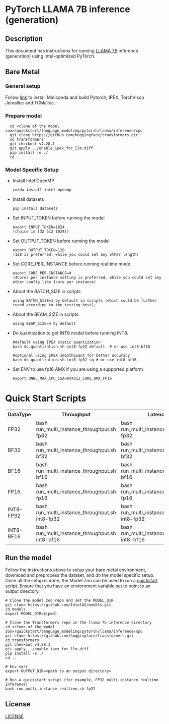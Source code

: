 <!--- 0. Title -->
# PyTorch LLAMA 7B inference (generation)

<!-- 10. Description -->
## Description

This document has instructions for running [LLAMA 7B](https://huggingface.co/decapoda-research/llama-7b-hf) inference (generation) using Intel-optimized PyTorch.

## Bare Metal
### General setup

Follow [link](/docs/general/pytorch/BareMetalSetup.md) to install Miniconda and build Pytorch, IPEX, TorchVison Jemalloc and TCMalloc.

### Prepare model
```
  cd <clone of the model zoo>/quickstart/language_modeling/pytorch/llama/inference/cpu
  git clone https://github.com/huggingface/transformers.git
  cd transformers
  git checkout v4.28.1
  git apply ../enable_ipex_for_llm.diff
  pip install -e ./
  cd ..
 ```
### Model Specific Setup

* Install Intel OpenMP
  ```
  conda install intel-openmp
  ```

* Install datasets
  ```
  pip install datasets
  ```
* Set INPUT_TOKEN before running the model
  ```
  export INPUT_TOKEN=1024
  (choice in [32 512 1024])
  ```


* Set OUTPUT_TOKEN before running the model
  ```
  export OUTPUT_TOKEN=128 
  (128 is preferred, while you could set any other length)
  ```

* Set CORE_PER_INSTANCE before running realtime mode
  ```
  export CORE_PER_INSTANCE=4
  (4cores per instance setting is preferred, while you could set any other config like 1core per instance)
  ```

* About the BATCH_SIZE in scripts
  ```
  using BATCH_SIZE=1 by default in scripts (which could be further tuned according to the testing host); 
  ```
* About the BEAM_SIZE in scripts
  ```
  using BEAM_SIZE=4 by default
  ```

* Do quantization to get INT8 model before running INT8.
  ```
  #default using IPEX static quantization
  bash do_quantization.sh int8-fp32 default  # or use int8-bf16

  #optional using IPEX smoothquant for better accuracy
  bash do_quantization.sh int8-fp32 sq # or use int8-bf16
  ```

* Set ENV to use fp16 AMX if you are using a supported platform
  ```
  export DNNL_MAX_CPU_ISA=AVX512_CORE_AMX_FP16
  ```

# Quick Start Scripts

|  DataType   | Throughput  |  Latency    |   Accuracy  |
| ----------- | ----------- | ----------- | ----------- |
| FP32        | bash run_multi_instance_throughput.sh fp32 | bash run_multi_instance_realtime.sh fp32 | bash run_accuracy.sh fp32 |
| BF32        | bash run_multi_instance_throughput.sh bf32 | bash run_multi_instance_realtime.sh bf32 | bash run_accuracy.sh bf32 |
| BF16        | bash run_multi_instance_throughput.sh bf16 | bash run_multi_instance_realtime.sh bf16 | bash run_accuracy.sh bf16 |
| FP16        | bash run_multi_instance_throughput.sh fp16 | bash run_multi_instance_realtime.sh fp16 | bash run_accuracy.sh fp16 |
| INT8-FP32        | bash run_multi_instance_throughput.sh int8-fp32 | bash run_multi_instance_realtime.sh int8-fp32 | bash run_accuracy.sh int8-fp32 |
| INT8-BF16       | bash run_multi_instance_throughput.sh int8-bf16 | bash run_multi_instance_realtime.sh int8-bf16 | bash run_accuracy.sh int8-bf16 |

## Run the model

Follow the instructions above to setup your bare metal environment, download and
preprocess the dataset, and do the model specific setup. Once all the setup is done,
the Model Zoo can be used to run a [quickstart script](#quick-start-scripts).
Ensure that you have an enviornment variable set to point to an output directory.

```
# Clone the model zoo repo and set the MODEL_DIR
git clone https://github.com/IntelAI/models.git
cd models
export MODEL_DIR=$(pwd)

# Clone the Transformers repo in the llama 7b inference directory
cd <clone of the model zoo>/quickstart/language_modeling/pytorch/llama/inference/cpu
git clone https://github.com/huggingface/transformers.git
cd transformers
git checkout v4.28.1
git apply ../enable_ipex_for_llm.diff
pip install -e ./
cd ..

# Env vars
export OUTPUT_DIR=<path to an output directory>

# Run a quickstart script (for example, FP32 multi-instance realtime inference)
bash run_multi_instance_realtime.sh fp32
```

<!--- 80. License -->
## License
[LICENSE](https://github.com/IntelAI/models/blob/master/LICENSE)


